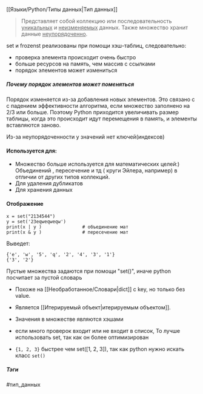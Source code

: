 [[Языки/Python/Типы данных|Тип данных]] 

> Представляет собой коллекцию или последовательность <u>уникальных</u> и <u>неизменяемых</u> данных.  Также множество хранит данные <u>неупорядоченно</u>. 


set и frozenst реализованы при помощи хэш-таблиц, следовательно:
 - проверка элемента происходит очень быстро
 - больше ресурсов на память, чем массив с ссылками
 - порядок элементов может измениться


##### Почему порядок элементов может поменяться
Порядок изменяется из-за добавления новых элементов.
Это связано с с падением эффективности алгоритма, если множество заполнено на 2/3 или больше.
Поэтому Python приходится увеличивать размер таблицы, когда это происходит идут перемещения в память, и элементы вставляются заново. 

Из-за неупорядоченности у значений нет ключей(индексов)



#### Используется для:

- Множество больше используется для математических целей:)  Объединений , пересечение и тд ( круги Эйлера, например) в отличии от других типов коллекций. 
- Для удаления дубликатов
- Для хранения данных



#### Отображение
```
x = set("2134544")  
y = set('23eqweqweqw')  
print(x | y )               # объединение мат
print(x & y )               # пересечение мат
```

Выведет: 
```
{'e', 'w', '5', 'q', '2', '4', '3', '1'}
{'3', '2'}
```
Пустые множества задаются при помощи "set()", 
иначе python посчитает за пустой словарь



- Похоже на [[Необработанное/Словари|dict]] с key, но только без value.

- Является [[Итерируемый объект|итерируемым объектом]].

- Значения в множестве являются хэшами

- если много проверок входит или не входит в список, То лучше использовать set, так как он более оптимизирован

- `{1, 2, 3}` быстрее чем set([1, 2, 3]), так как python нужно искать класс `set()`

##### Тэги
#тип_данных 